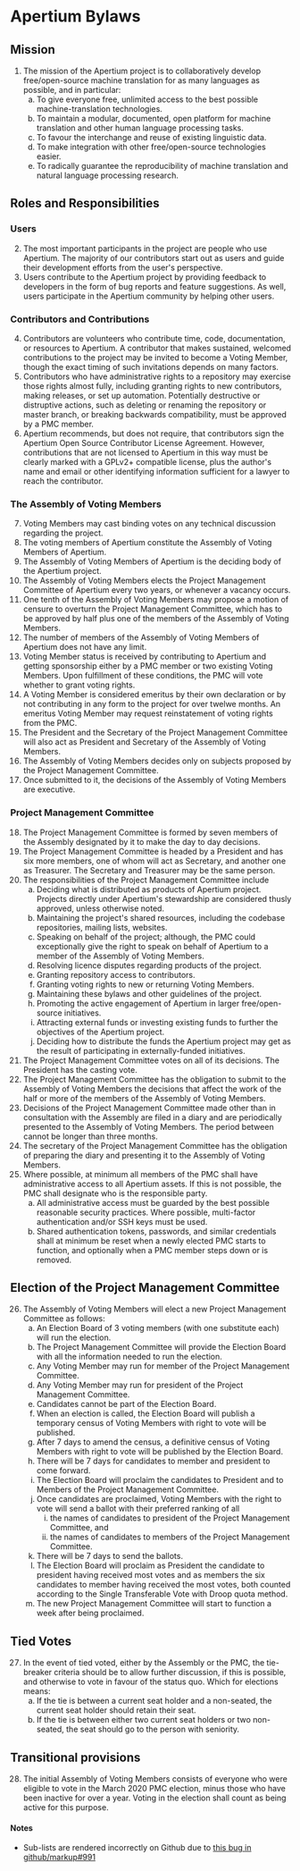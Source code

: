# Apertium Bylaws

## Mission

<ol start="1">
	<li>The mission of the Apertium project is to collaboratively develop free/open-source machine translation for as many languages as possible, and in particular:
		<ol style="list-style-type:lower-alpha">
			<li>To give everyone free, unlimited access to the best possible machine-translation technologies.</li>
			<li>To maintain a modular, documented, open platform for machine translation and other human language processing tasks.</li>
			<li>To favour the interchange and reuse of existing linguistic data.</li>
			<li>To make integration with other free/open-source technologies easier.</li>
			<li>To radically guarantee the reproducibility of machine translation and natural language processing research.</li>
		</ol>
	</li>
</ol>

## Roles and Responsibilities

### Users

<ol start="2">
	<li>The most important participants in the project are people who use Apertium. The majority of our contributors start out as users and guide their development efforts from the user's perspective.</li>
	<li>Users contribute to the Apertium project by providing feedback to developers in the form of bug reports and feature suggestions. As well, users participate in the Apertium community by helping other users.</li>
</ol>

### Contributors and Contributions

<ol start="4">
	<li>Contributors are volunteers who contribute time, code, documentation, or resources to Apertium. A contributor that makes sustained, welcomed contributions to the project may be invited to become a Voting Member, though the exact timing of such invitations depends on many factors.</li>
	<li>Contributors who have administrative rights to a repository may exercise those rights almost fully, including granting rights to new contributors, making releases, or set up automation. Potentially destructive or distruptive actions, such as deleting or renaming the repository or master branch, or breaking backwards compatibility, must be approved by a PMC member.</li>
	<li>Apertium recommends, but does not require, that contributors sign the Apertium Open Source Contributor License Agreement. However, contributions that are not licensed to Apertium in this way must be clearly marked with a GPLv2+ compatible license, plus the author's name and email or other identifying information sufficient for a lawyer to reach the contributor.</li>
</ol>

### The Assembly of Voting Members

<ol start="7">
	<li>Voting Members may cast binding votes on any technical discussion regarding the project.</li>
	<li>The voting members of Apertium constitute the Assembly of Voting Members of Apertium.</li>
	<li>The Assembly of Voting Members of Apertium is the deciding body of the Apertium project.</li>
	<li>The Assembly of Voting Members elects the Project Management Committee of Apertium every two years, or whenever a vacancy occurs.</li>
	<li>One tenth of the Assembly of Voting Members may propose a motion of censure to overturn the Project Management Committee, which has to be approved by half plus one of the members of the Assembly of Voting Members.</li>
	<li>The number of members of the Assembly of Voting Members of Apertium does not have any limit.</li>
	<li>Voting Member status is received by contributing to Apertium and getting sponsorship either by a PMC member or two existing Voting Members. Upon fulfillment of these conditions, the PMC will vote whether to grant voting rights.</li>
	<li>A Voting Member is considered emeritus by their own declaration or by not contributing in any form to the project for over twelwe months. An emeritus Voting Member may request reinstatement of voting rights from the PMC.</li>
	<li>The President and the Secretary of the Project Management Committee will also act as President and Secretary of the Assembly of Voting Members.</li>
	<li>The Assembly of Voting Members decides only on subjects proposed by the Project Management Committee.</li>
	<li>Once submitted to it, the decisions of the Assembly of Voting Members are executive.</li>
</ol>

### Project Management Committee

<ol start="18">
	<li>The Project Management Committee is formed by seven members of the Assembly designated by it to make the day to day decisions.</li>
	<li>The Project Management Committee is headed by a President and has six more members, one of whom will act as Secretary, and another one as Treasurer. The Secretary and Treasurer may be the same person.</li>
	<li>The responsibilities of the Project Management Committee include
		<ol style="list-style-type:lower-alpha">
			<li>Deciding what is distributed as products of Apertium project. Projects directly under Apertium's stewardship are considered thusly approved, unless otherwise noted.</li>
			<li>Maintaining the project's shared resources, including the codebase repositories, mailing lists, websites.</li>
			<li>Speaking on behalf of the project; although, the PMC could exceptionally give the right to speak on behalf of Apertium to a member of the Assembly of Voting Members.</li>
			<li>Resolving licence disputes regarding products of the project.</li>
			<li>Granting repository access to contributors.</li>
			<li>Granting voting rights to new or returning Voting Members.</li>
			<li>Maintaining these bylaws and other guidelines of the project.</li>
			<li>Promoting the active engagement of Apertium in larger free/open-source initiatives.</li>
			<li>Attracting external funds or investing existing funds to further the objectives of the Apertium project.</li>
			<li>Deciding how to distribute the funds the Apertium project may get as the result of participating in externally-funded initiatives.</li>
		</ol>
	</li>
	<li>The Project Management Committee votes on all of its decisions. The President has the casting vote.</li>
	<li>The Project Management Committee has the obligation to submit to the Assembly of Voting Members the decisions that affect the work of the half or more of the members of the Assembly of Voting Members.</li>
	<li>Decisions of the Project Management Committee made other than in consultation with the Assembly are filed in a diary and are periodically presented to the Assembly of Voting Members. The period between cannot be longer than three months.</li>
	<li>The secretary of the Project Management Committee has the obligation of preparing the diary and presenting it to the Assembly of Voting Members.</li>
	<li>Where possible, at minimum all members of the PMC shall have administrative access to all Apertium assets. If this is not possible, the PMC shall designate who is the responsible party.
	<ol style="list-style-type:lower-alpha">
		<li>All administrative access must be guarded by the best possible reasonable security practices. Where possible, multi-factor authentication and/or SSH keys must be used.</li>
		<li>Shared authentication tokens, passwords, and similar credentials shall at minimum be reset when a newly elected PMC starts to function, and optionally when a PMC member steps down or is removed.</li>
	</li>
	</ol>
</ol>

## Election of the Project Management Committee

<ol start="26">
	<li>The Assembly of Voting Members will elect a new Project Management Committee as follows:
		<ol style="list-style-type:lower-alpha">
		<li>An Election Board of 3 voting members (with one substitute each) will run the election.</li>
		<li>The Project Management Committee will provide the Election Board with all the information needed to run the election.</li>
		<li>Any Voting Member may run for member of the Project Management Committee.</li>
		<li>Any Voting Member may run for president of the Project Management Committee.</li>
		<li>Candidates cannot be part of the Election Board.</li>
		<li>When an election is called, the Election Board will publish a temporary census of Voting Members with right to vote will be published.</li>
		<li>After 7 days to amend the census, a definitive census of Voting Members with right to vote will be published by the Election Board.</li>
		<li>There will be 7 days for candidates to member and president to come forward.</li>
		<li>The Election Board will proclaim the candidates to President and to Members of the Project Management Committee.</li>
		<li>Once candidates are proclaimed, Voting Members with the right to vote will send a ballot with their preferred ranking of all
			<ol style="list-style-type:lower-roman">
				<li>the names of candidates to president of the Project Management Committee, and</li>
				<li>the names of candidates to members of the Project Management Committee.</li>
			</ol>
		</li>
		<li>There will be 7 days to send the ballots.</li>
		<li>The Election Board will proclaim as President the candidate to president having received most votes and as members the six candidates to member having received the most votes, both counted according to the Single Transferable Vote with Droop quota method.</li>
		<li>The new Project Management Committee will start to function a week after being proclaimed.</li>
		</li>
		</ol>
	</li>
</ol>

## Tied Votes

<ol start="27">
	<li>In the event of tied voted, either by the Assembly or the PMC, the tie-breaker criteria should be to allow further discussion, if this is possible, and otherwise to vote in favour of the status quo. Which for elections means:
		<ol style="list-style-type:lower-alpha">
		<li>If the tie is between a current seat holder and a non-seated, the current seat holder should retain their seat.</li>
		<li>If the tie is between either two current seat holders or two non-seated, the seat should go to the person with seniority.</li>
		</ol>
	</li>
</ol>

## Transitional provisions

<ol start="28">
	<li>The initial Assembly of Voting Members consists of everyone who were eligible to vote in the March 2020 PMC election, minus those who have been inactive for over a year. Voting in the election shall count as being active for this purpose.</li>
</ol>

#### Notes

* Sub-lists are rendered incorrectly on Github due to [this bug in github/markup#991](https://github.com/github/markup/issues/991)
